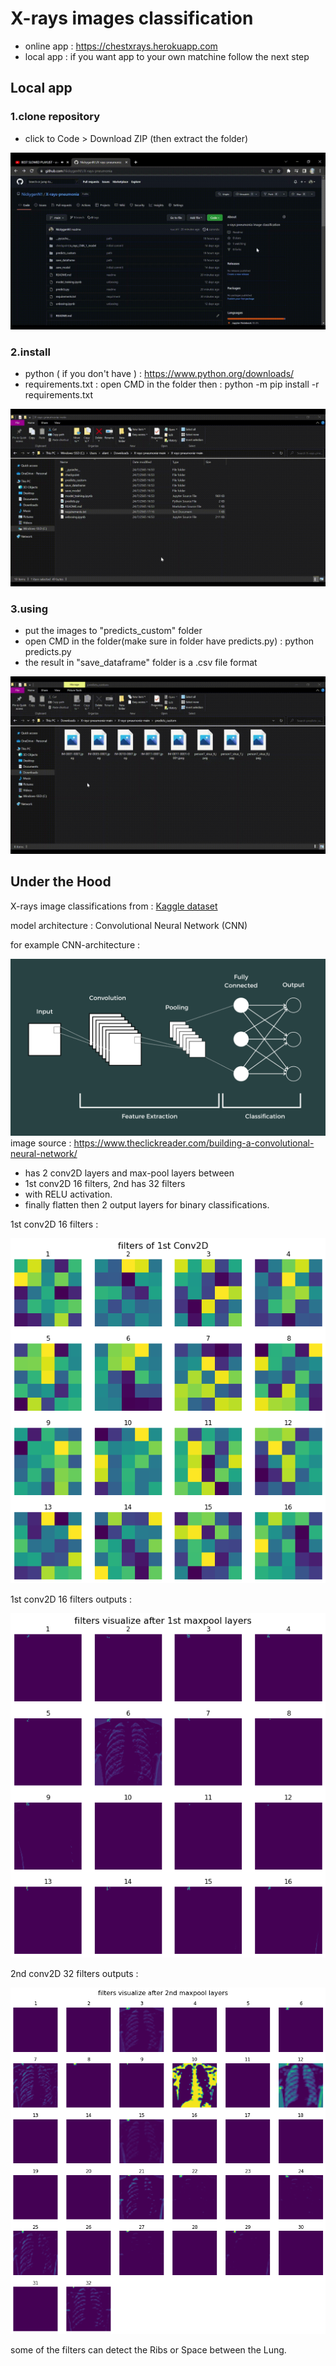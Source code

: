 # X-rays images classification
- online app : https://chestxrays.herokuapp.com
- local app : if you want app to your own matchine follow the next step

## Local app
### 1.clone repository 
- click to Code > Download ZIP (then extract the folder)

![](./images/1_Trim.gif)
### 2.install
- python ( if you don't have ) : https://www.python.org/downloads/
- requirements.txt : open CMD in the folder then : python -m pip install -r requirements.txt

![](./images/2_Trim.gif)
### 3.using
- put the images to "predicts_custom" folder
- open CMD in the folder(make sure in folder have predicts.py) : python predicts.py
- the result in "save_dataframe" folder is a .csv file format

![](./images/3_Trim.gif)

## Under the Hood
X-rays image classifications from : [Kaggle dataset](https://www.kaggle.com/datasets/paultimothymooney/chest-xray-pneumonia)

model architecture : Convolutional Neural Network (CNN)

for example CNN-architecture : 

![](./images/cnn-architecture-1536x864.png)
image source : https://www.theclickreader.com/building-a-convolutional-neural-network/

- has 2 conv2D layers and max-pool layers between 
- 1st conv2D 16 filters, 2nd has 32 filters
- with RELU activation.
- finally flatten then 2 output layers for binary classifications.

1st conv2D 16 filters :

![](./images/f1.png)

1st conv2D 16 filters outputs :

![](./images/f1_o.png)

2nd conv2D 32 filters outputs :

![](./images/f2_o.png)

some of the filters can detect the Ribs or Space between the Lung.